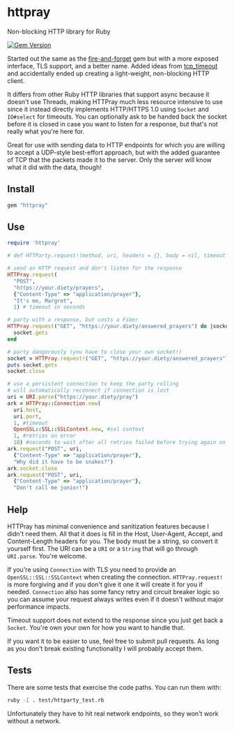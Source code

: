 # httpray
Non-blocking HTTP library for Ruby

[![Gem Version](https://badge.fury.io/rb/httpray.svg)](https://badge.fury.io/rb/httpray)

Started out the same as the [fire-and-forget](https://github.com/mattetti/fire-and-forget) gem but with a more exposed interface, TLS support, and a better name. Added ideas from [tcp_timeout](https://github.com/lann/tcp-timeout-ruby) and accidentally ended up creating a light-weight, non-blocking HTTP client.

It differs from other Ruby HTTP libraries that support async because it doesn't use Threads, making HTTPray much less resource intensive to use since it instead directly implements HTTP/HTTPS 1.0 using `Socket` and `IO#select` for timeouts. You can optionally ask to be handed back the socket before it is closed in case you want to listen for a response, but that's not really what you're here for.

Great for use with sending data to HTTP endpoints for which you are willing to accept a UDP-style best-effort approach, but with the added guarantee of TCP that the packets made it to the server. Only the server will know what it did with the data, though!

## Install

```ruby
gem "httpray"
```

## Use

```ruby
require 'httpray'

# def HTTParty.request!(method, uri, headers = {}, body = nil, timeout = 1, ssl_context = nil)

# send an HTTP request and don't listen for the response
HTTPray.request(
  "POST",
  "https://your.diety/prayers",
  {"Content-Type" => "application/prayer"},
  "It's me, Margret",
  1) # timeout in seconds

# party with a response, but costs a Fiber
HTTPray.request("GET", "https://your.diety/answered_prayers") do |socket|
  socket.gets
end

# party dangerously (you have to close your own socket!)
socket = HTTPray.request!("GET", "https://your.diety/answered_prayers")
puts socket.gets
socket.close

# use a persistent connection to keep the party rolling
# will automatically reconnect if connection is lost
uri = URI.parse("https://your.diety/pray")
ark = HTTPray::Connection.new(
  uri.host,
  uri.port,
  1, #timeout
  OpenSSL::SSL::SSLContext.new, #ssl context
  1, #retries on error
  10) #seconds to wait after all retries failed before trying again on a subsequent request
ark.request("POST", uri, 
  {"Content-Type" => "application/prayer"},
  "Why did it have to be snakes?")
ark.socket.close
ark.request("POST", uri, 
  {"Content-Type" => "application/prayer"},
  "Don't call me junior!")

```

## Help

HTTPray has minimal convenience and sanitization features because I didn't need them. All that it does is fill in the Host, User-Agent, Accept, and Content-Length headers for you. The body must be a string, so convert it yourself first. The URI can be a `URI` or a `String` that will go through `URI.parse`. You're welcome.

If you're using `Connection` with TLS you need to provide an `OpenSSL::SSL::SSLContext` when creating the connection. `HTTPray.request!` is more forgiving and if you don't give it one it will create it for you if needed. `Connection` also has some fancy retry and circuit breaker logic so you can assume your request always writes even if it doesn't without major performance impacts.

Timeout support does not extend to the response since you just get back a `Socket`. You're own your own for how you want to handle that.

If you want it to be easier to use, feel free to submit pull requests. As long as you don't break existing functionality I will probably accept them.

## Tests

There are some tests that exercise the code paths. You can run them with:

```bash
ruby -I . test/httparty_test.rb
```

Unfortunately they have to hit real network endpoints, so they won't work without a network.

